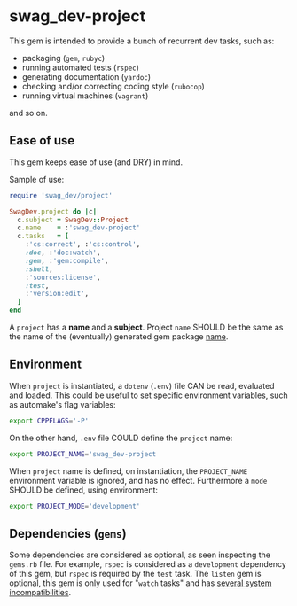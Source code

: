 # swag_dev-project

This gem is intended to provide a bunch of recurrent dev tasks, such as:

* packaging (``gem``, ``rubyc``)
* running automated tests (``rspec``)
* generating documentation (``yardoc``)
* checking and/or correcting coding style (``rubocop``)
* running virtual machines (``vagrant``)

and so on.

## Ease of use

This gem keeps ease of use (and DRY) in mind.

Sample of use:

```ruby
require 'swag_dev/project'

SwagDev.project do |c|
  c.subject = SwagDev::Project
  c.name    = :'swag_dev-project'
  c.tasks   = [
    :'cs:correct', :'cs:control',
    :doc, :'doc:watch',
    :gem, :'gem:compile',
    :shell,
    :'sources:license',
    :test,
    :'version:edit',
  ]
end
```

A ``project`` has a __name__ and a __subject__.
Project ``name`` SHOULD be the same as the name of the (eventually)
generated gem package [name][rubygems/specification#name].

## Environment

When ``project`` is instantiated,
a ``dotenv`` (``.env``) file CAN be read, evaluated and loaded.
This could be useful to set specific environment variables,
such as automake's flag variables:

```sh
export CPPFLAGS='-P'
```

On the other hand, ``.env`` file COULD define the ``project`` name:

```sh
export PROJECT_NAME='swag_dev-project
```

When ``project`` name is defined, on instantiation, the ``PROJECT_NAME``
environment variable is ignored, and has no effect.
Furthermore a ``mode`` SHOULD be defined, using environment:

```sh
export PROJECT_MODE='development'
```

## Dependencies (``gems``)

Some dependencies are considered as optional, as seen inspecting the
``gems.rb`` file.
For example, ``rspec`` is considered as a ``development`` dependency
of this gem, but ``rspec`` is required by the ``test`` task.
The ``listen`` gem is optional, this gem is only used for "``watch`` tasks"
and has [several system incompatibilities][guard/listen#issues-limitations].

[rubygems/specification#name]: http://guides.rubygems.org/specification-reference/#name
[guard/listen#issues-limitations]: https://github.com/guard/listen/blob/d43cbd510ef151b9365bb9c421ef62496260d3fa/README.md#issues--limitations
